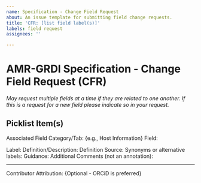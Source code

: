 ```yaml
---
name: Specification - Change Field Request
about: An issue template for submitting field change requests.
title: 'CFR: [list field label(s)]'
labels: field request
assignees: ''

---
```


# AMR-GRDI Specification - Change Field Request (CFR)
_May request multiple fields at a time if they are related to one another. If this is a request for a new field please indicate so in your request._

## Picklist Item(s)

Associated Field Category/Tab: {e.g., Host Information}
Field:

Label:
Definition/Description:
Definition Source:
Synonyms or alternative labels:
Guidance:
Additional Comments (not an annotation):

--- 
Contributor Attribution: {Optional - ORCiD is preferred}
